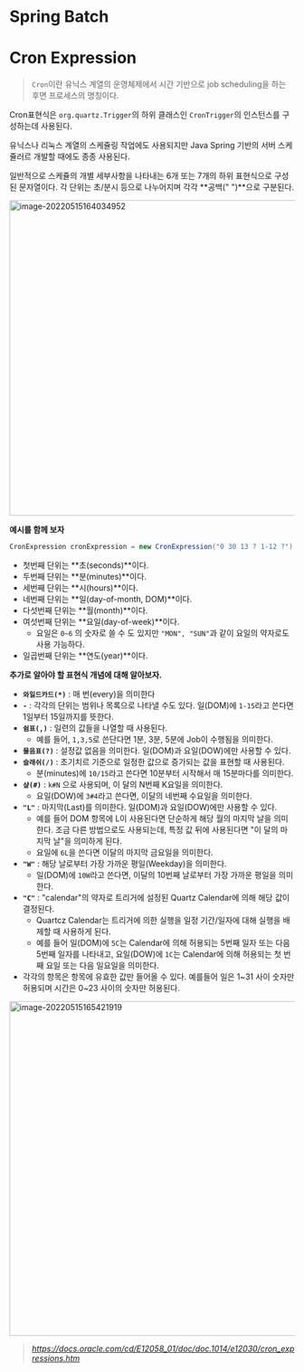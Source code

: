# Spring Batch

# Cron Expression

>   `Cron`이란 유닉스 계열의 운영체제에서 시간 기반으로 job scheduling을 하는 후면 프로세스의 명칭이다.

Cron표현식은 `org.quartz.Trigger`의 하위 클래스인 `CronTrigger`의 인스턴스를 구성하는데 사용된다.

유닉스나 리눅스 계열의 스케쥴링 작업에도 사용되지만 Java Spring 기반의 서버 스케쥴러르 개발할 때에도 종종 사용된다.



일반적으로 스케쥴의 개별 세부사항을 나타내는 6개 또는 7개의 하위 표현식으로 구성된 문자열이다. 각 단위는 초/분시 등으로 나누어지며 각각 **공백(" ")**으로 구분된다.

<img width="558" alt="image-20220515164034952" src="https://user-images.githubusercontent.com/58545240/168463322-7ce7c41d-f624-4f24-9cf3-d1d948fd3a24.png">



**예시를 함께 보자**

````java
CronExpression cronExpression = new CronExpression("0 30 13 ? 1-12 ?");
````

-   첫번째 단위는 **초(seconds)**이다.
-   두번째 단위는 **분(minutes)**이다.
-   세번째 단위는 **시(hours)**이다.
-   네번째 단위는 **일(day-of-month, DOM)**이다.
-   다섯번째 단위는 **월(month)**이다.
-   여섯번째 단위는 **요일(day-of-week)**이다.
    -   요일은 `0~6` 의 숫자로 쓸 수 도 있지만 `"MON", "SUN"`과 같이 요일의 약자로도 사용 가능하다.
-   일곱번째 단위는 **연도(year)**이다.



**추가로 알아야 할 표현식 개념에 대해 알아보자.**

-   **`와일드카드(*)`** : 매 번(every)을 의미한다
-   **`-`** : 각각의 단위는 범위나 목록으로 나타낼 수도 있다. 일(DOM)에 `1-15`라고 쓴다면 1일부터 15일까지를 뜻한다.
-   **`쉼표(,)`** : 일련의 값들을 나열할 때 사용된다.
    -   예를 들어, `1,3,5`로 쓴단다면 1분, 3분, 5분에 Job이 수행됨을 의미한다.
-   **`물음표(?)`** : 설정값 없음을 의미한다. 일(DOM)과 요일(DOW)에만 사용할 수 있다.
-   **`슬래쉬(/)`** : 초기치르 기준으로 일정한 값으로 증가되는 값을 표현할 때 사용된다.
    -   분(minutes)에 `10/15`라고 쓴다면 10분부터 시작해서 매 15분마다를 의미한다.
-   **`샾(#)`** : `k#N` 으로 사용되며, 이 달의 N번째 K요일을 의미한다.
    -   요일(DOW)에 `3#4`라고 쓴다면, 이달의 네번째 수요일을 의미한다.
-   **`"L"`** : 마지막(Last)를 의미한다. 일(DOM)과 요일(DOW)에만 사용할 수 있다.
    -   예를 들어 DOM 항목에 L이 사용된다면 단순하게 해당 월의 마지막 날을 의미한다. 조금 다른 방법으로도 사용되는데, 특정 값 뒤에 사용된다면 "이 달의 마지막 날"을 의미하게 된다.
    -   요일에 `6L`을 쓴다면 이달의 마지막 금요일을 의미한다.
-   **`"W"`** : 해당 날로부터 가장 가까운 평일(Weekday)을 의미한다.
    -   일(DOM)에 `10W`라고 쓴다면, 이달의 10번째 날로부터 가장 가까운 평일을 의미한다.
-   **`"C"`** : "calendar"의 약자로 트리거에 설정된 Quartz Calendar에 의해 해당 값이 결정된다.
    -   Quartcz Calendar는 트리거에 의한 실행을 일정 기간/일자에 대해 실행을 배제할 때 사용하게 된다.
    -   예를 들어 일(DOM)에 `5C`는 Calendar에 의해 허용되는 5번째 일자 또는 다음 5번째 일자를 나타내고, 
        요일(DOW)에 `1C`는 Calendar에 의해 허용되는 첫 번째 요일 또는 다음 일요일을 의미한다.
-   각각의 항목은 항목에 유효한 값만 들어올 수 있다. 예를들어 일은 1~31 사이 숫자만 허용되며 시간은 0~23 사이의 숫자만 허용된다.

<img width="592" alt="image-20220515165421919" src="https://user-images.githubusercontent.com/58545240/168463340-4111df51-2823-4c2c-a307-9efa29e7e84f.png">



>   *https://docs.oracle.com/cd/E12058_01/doc/doc.1014/e12030/cron_expressions.htm*